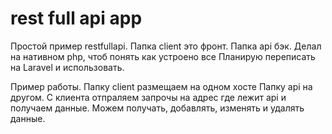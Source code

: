 # rest full api app

Простой пример restfullapi. Папка client это фронт. Папка api бэк. Делал на нативном php, чтоб понять как устроено все
Планирую переписать на Laravel и использовать.

Пример работы. Папку client размещаем на одном хосте Папку api на другом. С клиента отпраляем запрочы на адрес 
где лежит api и получаем данные. Можем получать, добавлять, изменять и удалять данные.
